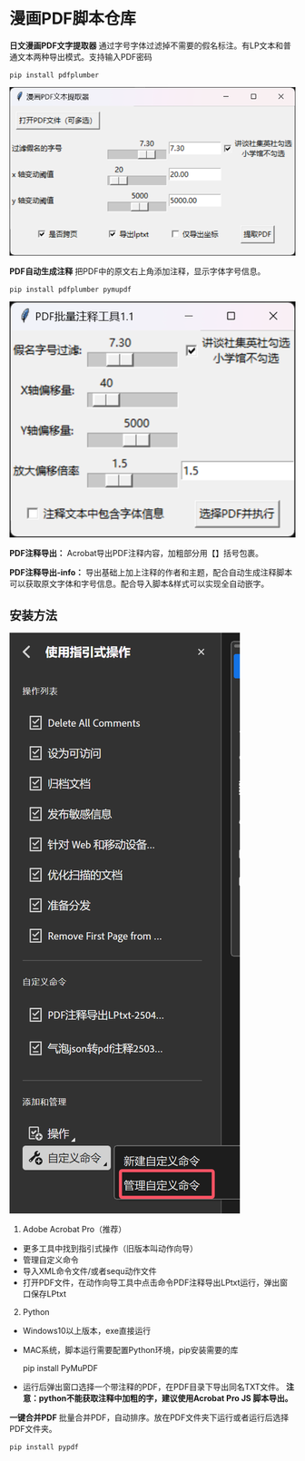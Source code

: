 # 漫画PDF脚本仓库
**日文漫画PDF文字提取器** 通过字号字体过滤掉不需要的假名标注。有LP文本和普通文本两种导出模式。支持输入PDF密码

    pip install pdfplumber

![日文漫画PDF文字提取器](img/QQ20250426-030756.png)

**PDF自动生成注释** 把PDF中的原文右上角添加注释，显示字体字号信息。

    pip install pdfplumber pymupdf

![PDF自动生成注释](img/QQ20250426-031013.png)

**PDF注释导出：** Acrobat导出PDF注释内容，加粗部分用【】括号包裹。

**PDF注释导出-info：** 导出基础上加上注释的作者和主题，配合自动生成注释脚本可以获取原文字体和字号信息。配合导入脚本&样式可以实现全自动嵌字。

## 安装方法

![安装方法](img/QQ20250426-031130.png)

1. Adobe Acrobat Pro（推荐）
- 更多工具中找到指引式操作（旧版本叫动作向导）
- 管理自定义命令
- 导入XML命令文件/或者sequ动作文件
- 打开PDF文件，在动作向导工具中点击命令PDF注释导出LPtxt运行，弹出窗口保存LPtxt
2. Python
- Windows10以上版本，exe直接运行
- MAC系统，脚本运行需要配置Python环境，pip安装需要的库

    pip install PyMuPDF

- 运行后弹出窗口选择一个带注释的PDF，在PDF目录下导出同名TXT文件。
**注意：python不能获取注释中加粗的字，建议使用Acrobat Pro JS 脚本导出。**

**一键合并PDF** 批量合并PDF，自动排序。放在PDF文件夹下运行或者运行后选择PDF文件夹。

    pip install pypdf

